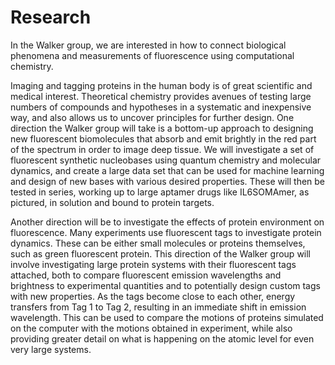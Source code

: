 # Research

In the Walker group, we are interested in how to connect biological phenomena and measurements of fluorescence using computational chemistry. 

Imaging and tagging proteins in the human body is of great scientific and medical interest. Theoretical chemistry provides avenues of testing large numbers of compounds and hypotheses in a systematic and inexpensive way, and also allows us to uncover principles for further design. One direction the Walker group will take is a bottom-up approach to designing new fluorescent biomolecules that absorb and emit brightly in the red part of the spectrum in order to image deep tissue. We will investigate a set of fluorescent synthetic nucleobases using quantum chemistry and molecular dynamics, and create a large data set that can be used for machine learning and design of new bases with various desired properties. These will then be tested in series, working up to large aptamer drugs like IL6SOMAmer, as pictured, in solution and bound to protein targets.

Another direction will be to investigate the effects of protein environment on fluorescence. Many experiments use fluorescent tags to investigate protein dynamics. These can be either small molecules or proteins themselves, such as green fluorescent protein. This direction of the Walker group will involve investigating large protein systems with their fluorescent tags attached, both to compare fluorescent emission wavelengths and brightness to experimental quantities and to potentially design custom tags with new properties. As the tags become close to each other, energy transfers from Tag 1 to Tag 2, resulting in an immediate shift in emission wavelength. This can be used to compare the motions of proteins simulated on the computer with the motions obtained in experiment, while also providing greater detail on what is happening on the atomic level for even very large systems. 